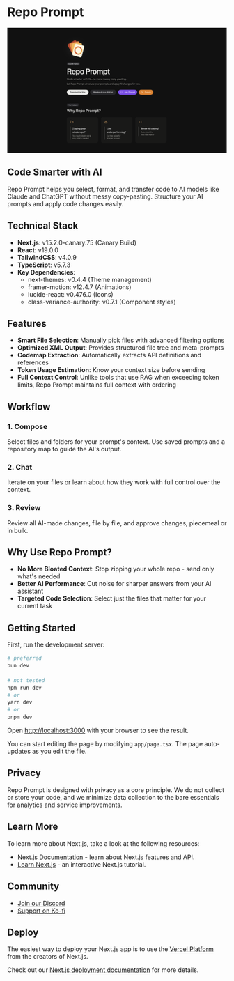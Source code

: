 # Repo Prompt

<div align="center">
  <img src="public/GitHubSpoiler.png" alt="Repo Prompt Logo" width="auto"/>
</div>

## Code Smarter with AI

Repo Prompt helps you select, format, and transfer code to AI models like Claude and ChatGPT without messy copy-pasting. Structure your AI prompts and apply code changes easily.

## Technical Stack

- **Next.js**: v15.2.0-canary.75 (Canary Build)
- **React**: v19.0.0
- **TailwindCSS**: v4.0.9
- **TypeScript**: v5.7.3
- **Key Dependencies**:
  - next-themes: v0.4.4 (Theme management)
  - framer-motion: v12.4.7 (Animations)
  - lucide-react: v0.476.0 (Icons)
  - class-variance-authority: v0.7.1 (Component styles)

## Features

- **Smart File Selection**: Manually pick files with advanced filtering options
- **Optimized XML Output**: Provides structured file tree and meta-prompts
- **Codemap Extraction**: Automatically extracts API definitions and references
- **Token Usage Estimation**: Know your context size before sending
- **Full Context Control**: Unlike tools that use RAG when exceeding token limits, Repo Prompt maintains full context with ordering

## Workflow

### 1. Compose
Select files and folders for your prompt's context. Use saved prompts and a repository map to guide the AI's output.

### 2. Chat
Iterate on your files or learn about how they work with full control over the context.

### 3. Review
Review all AI-made changes, file by file, and approve changes, piecemeal or in bulk.

## Why Use Repo Prompt?

- **No More Bloated Context**: Stop zipping your whole repo - send only what's needed
- **Better AI Performance**: Cut noise for sharper answers from your AI assistant
- **Targeted Code Selection**: Select just the files that matter for your current task

## Getting Started

First, run the development server:

```bash
# preferred
bun dev

# not tested
npm run dev
# or
yarn dev
# or
pnpm dev
```

Open [http://localhost:3000](http://localhost:3000) with your browser to see the result.

You can start editing the page by modifying `app/page.tsx`. The page auto-updates as you edit the file.

## Privacy

Repo Prompt is designed with privacy as a core principle. We do not collect or store your code, and we minimize data collection to the bare essentials for analytics and service improvements.

## Learn More

To learn more about Next.js, take a look at the following resources:

- [Next.js Documentation](https://nextjs.org/docs) - learn about Next.js features and API.
- [Learn Next.js](https://nextjs.org/learn) - an interactive Next.js tutorial.

## Community

- [Join our Discord](https://discord.com/invite/NtbFDAJPGM)
- [Support on Ko-fi](https://ko-fi.com/repoprompt)

## Deploy

The easiest way to deploy your Next.js app is to use the [Vercel Platform](https://vercel.com/new?utm_medium=default-template&filter=next.js&utm_source=create-next-app&utm_campaign=create-next-app-readme) from the creators of Next.js.

Check out our [Next.js deployment documentation](https://nextjs.org/docs/app/building-your-application/deploying) for more details.
